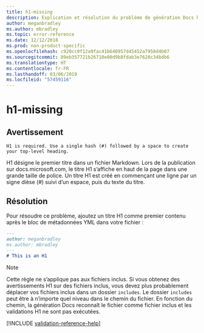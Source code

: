 ```yaml
---
title: h1-missing
description: Explication et résolution du problème de génération Docs h1-missing.
author: meganbradley
ms.author: mbradley
ms.topic: error-reference
ms.date: 12/12/2018
ms.prod: non-product-specific
ms.openlocfilehash: c920cc0f12a9fac41b640957d45452a7958d4b07
ms.sourcegitcommit: 89eb357721b26710e00d9b8fdab3e7628c34bdb6
ms.translationtype: HT
ms.contentlocale: fr-FR
ms.lasthandoff: 03/06/2019
ms.locfileid: "57459116"
---
```

# <a name="h1-missing"></a>h1-missing

## <a name="warning"></a>Avertissement

`H1 is required. Use a single hash (#) followed by a space to create your top-level heading.`

H1 désigne le premier titre dans un fichier Markdown. Lors de la publication sur docs.microsoft.com, le titre H1 s’affiche en haut de la page dans une grande taille de police. Un titre H1 est créé en commençant une ligne par un signe dièse (#) suivi d’un espace, puis du texte du titre.

## <a name="resolution"></a>Résolution

Pour résoudre ce problème, ajoutez un titre H1 comme premier contenu après le bloc de métadonnées YML dans votre fichier :

```markdown
---
author: meganbradley
ms.author: mbradley
---
# This is an H1
```

> [!NOTE]
> Cette règle ne s’applique pas aux fichiers inclus. Si vous obtenez des avertissements H1 sur des fichiers inclus, vous devez plus probablement déplacer vos fichiers inclus dans un dossier `includes`. Le dossier `includes` peut être à n’importe quel niveau dans le chemin du fichier. En fonction du chemin, la génération Docs reconnaît le fichier comme fichier inclus et les validations H1 ne sont pas exécutées.

<!--make sure to add this file to your includes folder and verify the path-->
[!INCLUDE [validation-reference-help](includes/validation-reference-help.md)]